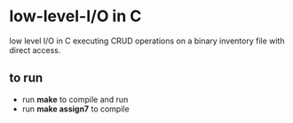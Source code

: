 # low-level-I/O in C
low level I/O in C executing CRUD operations on a binary inventory file with direct access.
## to run
* run **make** to compile and run
* run **make assign7** to compile
